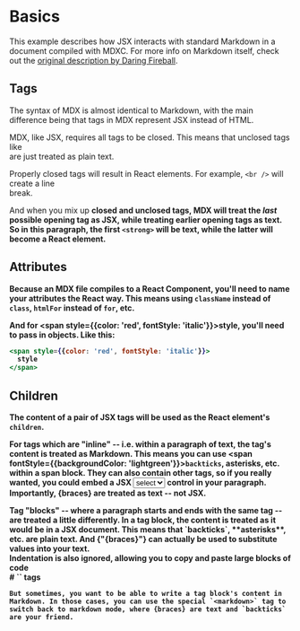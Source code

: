 Basics
======

This example describes how JSX interacts with standard Markdown in a document compiled with MDXC. For more info on Markdown itself, check out the [original description by Daring Fireball](https://daringfireball.net/projects/markdown/).



Tags
----

The syntax of MDX is almost identical to Markdown, with the main difference being that tags in MDX represent JSX instead of HTML.

MDX, like JSX, requires all tags to be closed. This means that unclosed tags like <br> are just treated as plain text.

Properly closed tags will result in React elements. For example, `<br />` will create a line <br /> break.

And when you mix up <strong>closed and <strong>unclosed</strong> tags, MDX will treat the *last* possible opening tag as JSX, while treating earlier opening tags as text. So in this paragraph, the first `<strong>` will be text, while the latter will become a React element.





Attributes
----------

Because an MDX file compiles to a React Component, you'll need to name your attributes the React way. This means using `className` instead of `class`, `htmlFor` instead of `for`, etc.

And for <span style={{color: 'red', fontStyle: 'italic'}}>style</span>, you'll need to pass in objects. Like this:

```jsx
<span style={{color: 'red', fontStyle: 'italic'}}>
  style
</span>
```

Children
--------

The content of a pair of JSX tags will be used as the React element's `children`.

For tags which are "inline" -- i.e. within a paragraph of text, the tag's content is treated as Markdown. This means you can use <span fontStyle={{backgroundColor: 'lightgreen'}}>`backticks`, **asterisks**, etc.</span> within a span block. They can also contain other tags, so if you really wanted, you could embed a JSX <select><option>select</option></select> control in your paragraph. Importantly, {braces} are treated as text -- not JSX.

<div>
  Tag "blocks" -- where a paragraph starts and ends with the same tag -- are treated a little differently. In a tag block, the content is treated as it would be in a JSX document. This means that `backticks`, **asterisks**, etc. are plain text. And {"{braces}"} can actually be used to substitute values into your text.

  <div>
    <div>
      Indentation is also ignored, allowing you to copy and paste large blocks of code
    </div>
  </div>

  <markdown>
    # `<markdown>` tags

    But sometimes, you want to be able to write a tag block's content in Markdown. In those cases, you can use the special `<markdown>` tag to switch back to markdown mode, where {braces} are text and `backticks` are your friend.
  </markdown>
</div>





